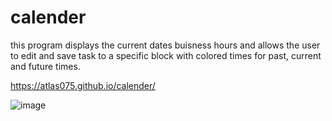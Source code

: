 # calender

this program displays the current dates buisness hours and allows the user to edit and save task to a specific block with colored times for past, current and future times.

https://atlas075.github.io/calender/



![image](https://user-images.githubusercontent.com/101908537/169719281-a3cb3129-cc3f-4646-a83a-ca40c8d16c03.png)
